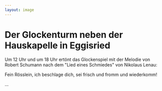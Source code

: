```yaml
---
layout: image
---
```


# Der Glockenturm neben der Hauskapelle in Eggisried

Um 12 Uhr und um 18 Uhr ertönt das Glockenspiel mit der Melodie von Robert Schumann nach dem "Lied eines Schmiedes" von Nikolaus Lenau:

Fein Rösslein, ich beschlage dich,
sei frisch und fromm
und wiederkomm!

...

